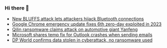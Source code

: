 ### Hi there 👋

<!--START_SECTION:feed-->
* [New BLUFFS attack lets attackers hijack Bluetooth connections](https://www.bleepingcomputer.com/news/security/new-bluffs-attack-lets-attackers-hijack-bluetooth-connections/)
* [Google Chrome emergency update fixes 6th zero-day exploited in 2023](https://www.bleepingcomputer.com/news/security/google-chrome-emergency-update-fixes-6th-zero-day-exploited-in-2023/)
* [Qilin ransomware claims attack on automotive giant Yanfeng](https://www.bleepingcomputer.com/news/security/qilin-ransomware-claims-attack-on-automotive-giant-yanfeng/)
* [Microsoft shares temp fix for Outlook crashes when sending emails](https://www.bleepingcomputer.com/news/microsoft/microsoft-shares-temp-fix-for-outlook-crashes-when-sending-emails/)
* [DP World confirms data stolen in cyberattack, no ransomware used](https://www.bleepingcomputer.com/news/security/dp-world-confirms-data-stolen-in-cyberattack-no-ransomware-used/)
<!--END_SECTION:feed-->

<!--
**frankenk/frankenk** is a ✨ _special_ ✨ repository because its `README.md` (this file) appears on your GitHub profile.

Here are some ideas to get you started:

- 🔭 I’m currently working on ...
- 🌱 I’m currently learning ...
- 👯 I’m looking to collaborate on ...
- 🤔 I’m looking for help with ...
- 💬 Ask me about ...
- 📫 How to reach me: ...
- 😄 Pronouns: ...
- ⚡ Fun fact: ...
-->



